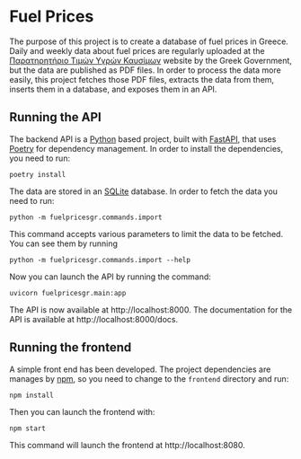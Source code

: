 # Fuel Prices

The purpose of this project is to create a database of fuel prices in Greece. Daily and weekly data about fuel prices
are regularly uploaded at the [Παρατηρητήριο Τιμών Υγρών Καυσίμων](http://www.fuelprices.gr) website by the Greek
Government, but the data are published as PDF files. In order to process the data more easily, this project fetches
those PDF files, extracts the data from them, inserts them in a database, and exposes them in an API.

## Running the API

The backend API is a [Python](https://www.python.org) based project, built with
[FastAPI](https://fastapi.tiangolo.com), that uses [Poetry](https://python-poetry.org) for dependency management. In
order to install the dependencies, you need to run:

```
poetry install
```

The data are stored in an [SQLite](https://www.sqlite.org) database. In order to fetch the data you need to run:

```
python -m fuelpricesgr.commands.import
```

This command accepts various parameters to limit the data to be fetched. You can see them by running

```
python -m fuelpricesgr.commands.import --help
```

Now you can launch the API by running the command:

```
uvicorn fuelpricesgr.main:app
```

The API is now available at http://localhost:8000. The documentation for the API is available at
http://localhost:8000/docs.

## Running the frontend

A simple front end has been developed. The project dependencies are manages by [npm](https://www.npmjs.com), so you
need to change to the `frontend` directory and run:

```
npm install
```

Then you can launch the frontend with:

```
npm start
```

This command will launch the frontend at http://localhost:8080.
